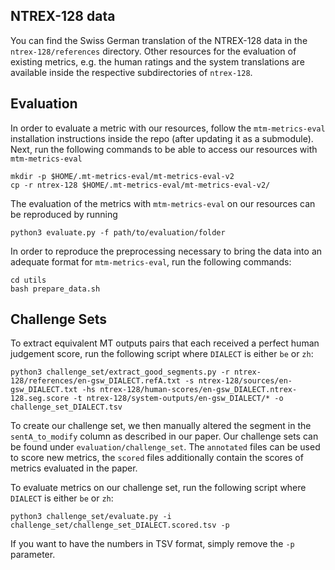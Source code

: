 ## NTREX-128 data

You can find the Swiss German translation of the NTREX-128 data in the `ntrex-128/references` directory. Other resources for the evaluation of existing metrics, e.g. the human ratings and the system translations are available inside the respective subdirectories of `ntrex-128`.

## Evaluation

In order to evaluate a metric with our resources, follow the `mtm-metrics-eval` installation instructions inside the repo (after updating it as a submodule). Next, run the following commands to be able to access our resources with `mtm-metrics-eval`

```
mkdir -p $HOME/.mt-metrics-eval/mt-metrics-eval-v2
cp -r ntrex-128 $HOME/.mt-metrics-eval/mt-metrics-eval-v2/
```

The evaluation of the metrics with `mtm-metrics-eval` on our resources can be reproduced by running 

```
python3 evaluate.py -f path/to/evaluation/folder
```

In order to reproduce the preprocessing necessary to bring the data into an adequate format for `mtm-metrics-eval`, run the following commands:

```
cd utils
bash prepare_data.sh
```

## Challenge Sets

To extract equivalent MT outputs pairs that each received a perfect human judgement score, run the following script where `DIALECT` is either `be` or `zh`:

```
python3 challenge_set/extract_good_segments.py -r ntrex-128/references/en-gsw_DIALECT.refA.txt -s ntrex-128/sources/en-gsw_DIALECT.txt -hs ntrex-128/human-scores/en-gsw_DIALECT.ntrex-128.seg.score -t ntrex-128/system-outputs/en-gsw_DIALECT/* -o challenge_set_DIALECT.tsv
```

To create our challenge set, we then manually altered the segment in the `sentA_to_modify` column as described in our paper. Our challenge sets can be found under `evaluation/challenge_set`. The `annotated` files can be used to score new metrics, the `scored` files additionally contain the scores of metrics evaluated in the paper. 

To evaluate metrics on our challenge set, run the following script where `DIALECT` is either `be` or `zh`:

```
python3 challenge_set/evaluate.py -i challenge_set/challenge_set_DIALECT.scored.tsv -p
```

If you want to have the numbers in TSV format, simply remove the `-p` parameter.



